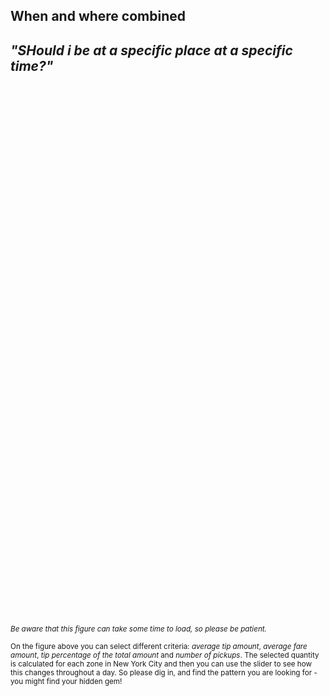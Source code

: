 ## When and where combined

## *"SHould i be at a specific place at a specific time?"*

<iframe data-src="https://nyc-taxis.herokuapp.com/nyc-taxi-zone" 
        sandbox="allow-same-origin allow-scripts" 
        width="850" 
        height="850" 
        scrolling="no" 
        seamless="seamless" 
        frameborder="0">
        </iframe>
        
        
<sub> *Be aware that this figure can take some time to load, so please be patient.* </sub>

<sub> On the figure above you can select different criteria: *average tip amount*, *average fare amount*, *tip percentage of the total amount* and *number of pickups*. The selected quantity is calculated for each zone in New York City and then you can use the slider to see how this changes throughout a day. So please dig in, and find the pattern you are looking for - you might find your hidden gem!</sub>
